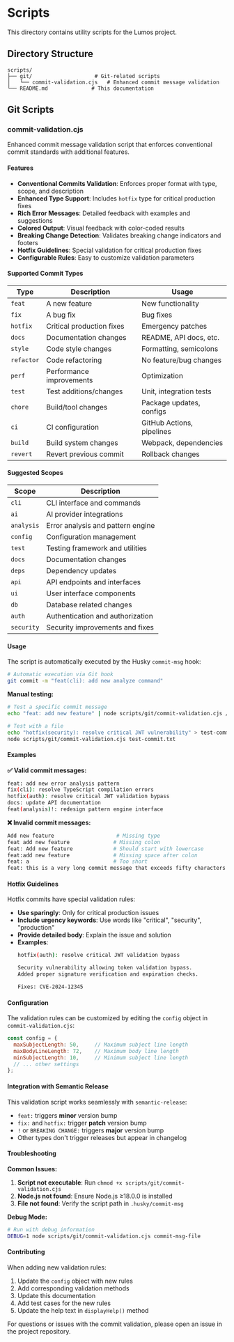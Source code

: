 # Scripts

This directory contains utility scripts for the Lumos project.

## Directory Structure

```
scripts/
├── git/                    # Git-related scripts
│   └── commit-validation.cjs   # Enhanced commit message validation
└── README.md              # This documentation
```

## Git Scripts

### commit-validation.cjs

Enhanced commit message validation script that enforces conventional commit standards with additional features.

#### Features

- **Conventional Commits Validation**: Enforces proper format with type, scope, and description
- **Enhanced Type Support**: Includes `hotfix` type for critical production fixes
- **Rich Error Messages**: Detailed feedback with examples and suggestions
- **Colored Output**: Visual feedback with color-coded results
- **Breaking Change Detection**: Validates breaking change indicators and footers
- **Hotfix Guidelines**: Special validation for critical production fixes
- **Configurable Rules**: Easy to customize validation parameters

#### Supported Commit Types

| Type | Description | Usage |
|------|-------------|-------|
| `feat` | A new feature | New functionality |
| `fix` | A bug fix | Bug fixes |
| `hotfix` | Critical production fixes | Emergency patches |
| `docs` | Documentation changes | README, API docs, etc. |
| `style` | Code style changes | Formatting, semicolons |
| `refactor` | Code refactoring | No feature/bug changes |
| `perf` | Performance improvements | Optimization |
| `test` | Test additions/changes | Unit, integration tests |
| `chore` | Build/tool changes | Package updates, configs |
| `ci` | CI configuration | GitHub Actions, pipelines |
| `build` | Build system changes | Webpack, dependencies |
| `revert` | Revert previous commit | Rollback changes |

#### Suggested Scopes

| Scope | Description |
|-------|-------------|
| `cli` | CLI interface and commands |
| `ai` | AI provider integrations |
| `analysis` | Error analysis and pattern engine |
| `config` | Configuration management |
| `test` | Testing framework and utilities |
| `docs` | Documentation changes |
| `deps` | Dependency updates |
| `api` | API endpoints and interfaces |
| `ui` | User interface components |
| `db` | Database related changes |
| `auth` | Authentication and authorization |
| `security` | Security improvements and fixes |

#### Usage

The script is automatically executed by the Husky `commit-msg` hook:

```bash
# Automatic execution via Git hook
git commit -m "feat(cli): add new analyze command"
```

**Manual testing:**

```bash
# Test a specific commit message
echo "feat: add new feature" | node scripts/git/commit-validation.cjs /dev/stdin

# Test with a file
echo "hotfix(security): resolve critical JWT vulnerability" > test-commit.txt
node scripts/git/commit-validation.cjs test-commit.txt
```

#### Examples

**✅ Valid commit messages:**

```bash
feat: add new error analysis pattern
fix(cli): resolve TypeScript compilation errors
hotfix(auth): resolve critical JWT validation bypass
docs: update API documentation
feat(analysis)!: redesign pattern engine interface
```

**❌ Invalid commit messages:**

```bash
Add new feature                    # Missing type
feat add new feature              # Missing colon
feat: Add new feature             # Should start with lowercase
feat:add new feature              # Missing space after colon
feat: a                           # Too short
feat: this is a very long commit message that exceeds fifty characters  # Too long
```

#### Hotfix Guidelines

Hotfix commits have special validation rules:

- **Use sparingly**: Only for critical production issues
- **Include urgency keywords**: Use words like "critical", "security", "production"
- **Provide detailed body**: Explain the issue and solution
- **Examples**:
  ```bash
  hotfix(auth): resolve critical JWT validation bypass
  
  Security vulnerability allowing token validation bypass.
  Added proper signature verification and expiration checks.
  
  Fixes: CVE-2024-12345
  ```

#### Configuration

The validation rules can be customized by editing the `config` object in `commit-validation.cjs`:

```javascript
const config = {
  maxSubjectLength: 50,     // Maximum subject line length
  maxBodyLineLength: 72,    // Maximum body line length
  minSubjectLength: 10,     // Minimum subject line length
  // ... other settings
};
```

#### Integration with Semantic Release

This validation script works seamlessly with `semantic-release`:

- `feat:` triggers **minor** version bump
- `fix:` and `hotfix:` trigger **patch** version bump
- `!` or `BREAKING CHANGE:` triggers **major** version bump
- Other types don't trigger releases but appear in changelog

#### Troubleshooting

**Common Issues:**

1. **Script not executable**: Run `chmod +x scripts/git/commit-validation.cjs`
2. **Node.js not found**: Ensure Node.js ≥18.0.0 is installed
3. **File not found**: Verify the script path in `.husky/commit-msg`

**Debug Mode:**

```bash
# Run with debug information
DEBUG=1 node scripts/git/commit-validation.cjs commit-msg-file
```

#### Contributing

When adding new validation rules:

1. Update the `config` object with new rules
2. Add corresponding validation methods
3. Update this documentation
4. Add test cases for the new rules
5. Update the help text in `displayHelp()` method

For questions or issues with the commit validation, please open an issue in the project repository.
